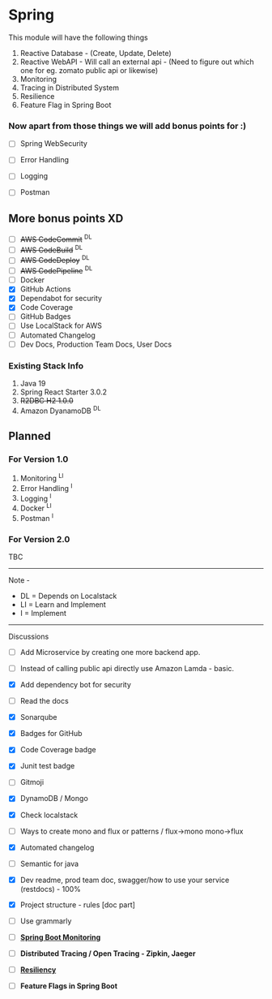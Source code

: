 # Spring  
This module will have the following things 

1. Reactive Database - (Create, Update, Delete)
2. Reactive WebAPI - Will call an external api - (Need to figure out which one for eg. zomato public api or likewise)
3. Monitoring
4. Tracing in Distributed System
5. Resilience 
6. Feature Flag in Spring Boot

### Now apart from those things we will add bonus points for :)
- [ ] Spring WebSecurity
- [ ] Error Handling
- [ ] Logging
- [ ] Postman 


## More bonus points XD
- [ ] ~~AWS CodeCommit~~ <sup>DL
- [ ] ~~AWS CodeBuild~~ <sup>DL
- [ ] ~~AWS CodeDeploy~~ <sup>DL
- [ ] ~~AWS CodePipeline~~ <sup>DL
- [ ] Docker
- [x] GitHub Actions
- [x] Dependabot for security
- [x] Code Coverage 
- [ ] GitHub Badges
- [ ] Use LocalStack for AWS
- [ ] Automated Changelog
- [ ] Dev Docs, Production Team Docs, User Docs

### Existing Stack Info
1. Java 19
2. Spring React Starter 3.0.2
3. ~~R2DBC H2 1.0.0~~
4. Amazon DyanamoDB <sup>DL


## Planned
### For Version 1.0
1. Monitoring <sup>LI<sup>
2. Error Handling <sup>I<sup>
3. Logging <sup>I<sup>
5. Docker <sup>LI<sup>
6. Postman <sup>I<sup>

### For Version 2.0
TBC

--------------
Note - 
- DL = Depends on Localstack
- LI = Learn and Implement
- I = Implement
-----------


Discussions 

- [ ] Add Microservice by creating one more backend app. 
- [ ] Instead of calling public api directly use Amazon Lamda - basic.
- [x] Add dependency bot for security  
- [ ] Read the docs
- [x] Sonarqube
- [x] Badges for GitHub
- [x] Code Coverage badge
- [x] Junit test badge
- [ ] Gitmoji 
- [x] DynamoDB / Mongo
- [x] Check localstack
- [ ] Ways to create mono and flux or patterns / flux->mono mono->flux
- [x] Automated changelog
- [ ] Semantic for java 
- [x] Dev readme, prod team doc, swagger/how to use your service (restdocs) - 100%
- [x] Project structure - rules [doc part]
- [ ] Use grammarly 
- [ ] **[Spring Boot Monitoring](https://medium.com/javarevisited/springboot-app-monitoring-with-grafana-prometheus-7c723f0dec15)**
- [ ] **Distributed Tracing / Open Tracing - Zipkin, Jaeger**
- [ ] **[Resiliency](https://resilience4j.readme.io/)**
- [ ] **Feature Flags in Spring Boot**




